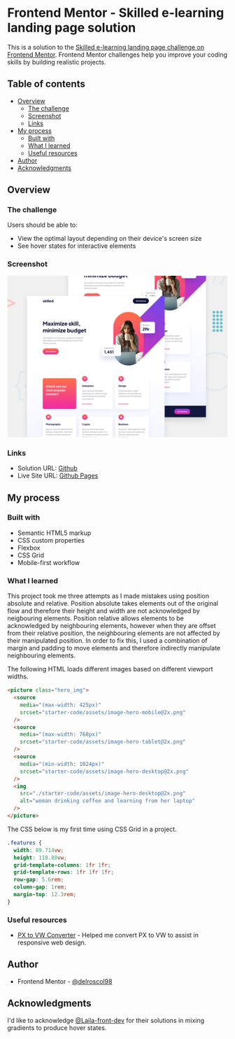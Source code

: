 # Frontend Mentor - Skilled e-learning landing page solution

This is a solution to the [Skilled e-learning landing page challenge on Frontend Mentor](https://www.frontendmentor.io/challenges/skilled-elearning-landing-page-S1ObDrZ8q). Frontend Mentor challenges help you improve your coding skills by building realistic projects.

## Table of contents

- [Overview](#overview)
  - [The challenge](#the-challenge)
  - [Screenshot](#screenshot)
  - [Links](#links)
- [My process](#my-process)
  - [Built with](#built-with)
  - [What I learned](#what-i-learned)
  - [Useful resources](#useful-resources)
- [Author](#author)
- [Acknowledgments](#acknowledgments)

## Overview

### The challenge

Users should be able to:

- View the optimal layout depending on their device's screen size
- See hover states for interactive elements

### Screenshot

![](./preview.jpg)

### Links

- Solution URL: [Github](https://github.com/delroscol98/Skilled-eLearning-Landing-Page)
- Live Site URL: [Github Pages](https://delroscol98.github.io/Skilled-eLearning-Landing-Page/)

## My process

### Built with

- Semantic HTML5 markup
- CSS custom properties
- Flexbox
- CSS Grid
- Mobile-first workflow

### What I learned

This project took me three attempts as I made mistakes using position absolute and relative. Position absolute takes elements out of the original flow and therefore their height and width are not acknowledged by neigbouring elements. Position relative allows elements to be acknowledged by neighbouring elements, however when they are offset from their relative position, the neighbouring elements are not affected by their manipulated position. In order to fix this, I used a combination of margin and padding to move elements and therefore indirectly manipulate neighbouring elements.

The following HTML loads different images based on different viewport widths.

```html
<picture class="hero_img">
  <source
    media="(max-width: 425px)"
    srcset="starter-code/assets/image-hero-mobile@2x.png"
  />
  <source
    media="(max-width: 768px)"
    srcset="starter-code/assets/image-hero-tablet@2x.png"
  />
  <source
    media="(min-width: 1024px)"
    srcset="starter-code/assets/image-hero-desktop@2x.png"
  />
  <img
    src="./starter-code/assets/image-hero-desktop@2x.png"
    alt="woman drinking coffee and learning from her laptop"
  />
</picture>
```

The CSS below is my first time using CSS Grid in a project.

```css
.features {
  width: 89.714vw;
  height: 118.88vw;
  grid-template-columns: 1fr 1fr;
  grid-template-rows: 1fr 1fr 1fr;
  row-gap: 5.6rem;
  column-gap: 1rem;
  margin-top: 12.3rem;
}
```

### Useful resources

- [PX to VW Converter](https://www.quick-tools.net/px-to-vw) - Helped me convert PX to VW to assist in responsive web design.

## Author

- Frontend Mentor - [@delroscol98](https://www.frontendmentor.io/profile/delroscol98)

## Acknowledgments

I'd like to acknowledge [@Laila-front-dev](https://www.frontendmentor.io/profile/Laila-front-dev) for their solutions in mixing gradients to produce hover states.
